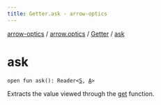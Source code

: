 ```yaml
---
title: Getter.ask - arrow-optics
---
```


[arrow-optics](../../index.html) / [arrow.optics](../index.html) / [Getter](index.html) / [ask](./ask.html)

# ask

`open fun ask(): Reader<`[`S`](index.html#S)`, `[`A`](index.html#A)`>`

Extracts the value viewed through the [get](get.html) function.

